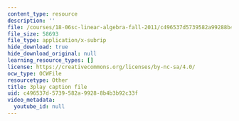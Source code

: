 ```yaml
---
content_type: resource
description: ''
file: /courses/18-06sc-linear-algebra-fall-2011/c496537d5739582a99288b4b3b92c33f_13r9QY6cmjc.vtt
file_size: 58693
file_type: application/x-subrip
hide_download: true
hide_download_original: null
learning_resource_types: []
license: https://creativecommons.org/licenses/by-nc-sa/4.0/
ocw_type: OCWFile
resourcetype: Other
title: 3play caption file
uid: c496537d-5739-582a-9928-8b4b3b92c33f
video_metadata:
  youtube_id: null
---
```

